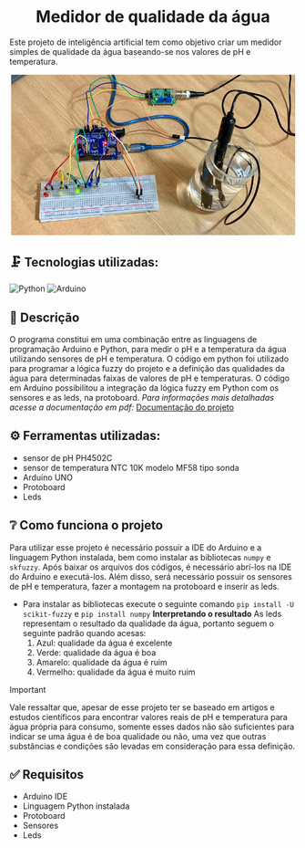 <h1 align="center"> Medidor de qualidade da água </h1>

Este projeto de inteligência artificial tem como objetivo criar um medidor simples de qualidade da água baseando-se nos valores de pH e temperatura. 
<p align="center">
<img src="https://github.com/vicfior/Medidor-de-qualidade-da-agua/blob/0ba98e9cbc71f3c72ade1e70bb484de3ef80ca47/Imagens/Medidor%20de%20qualidade.png" alt="Medidor completo" width="500">
</p>

## :clamp: Tecnologias utilizadas: 
![Python](https://img.shields.io/badge/python-3670A0?style=for-the-badge&logo=python&logoColor=ffdd54)  ![Arduino](https://img.shields.io/badge/-Arduino-00979D?style=for-the-badge&logo=Arduino&logoColor=white)

## 	:pushpin: Descrição
O programa constitui em uma combinação entre as linguagens de programação Arduino e Python, para medir o pH e a temperatura da água utilizando sensores de pH e temperatura. O código em python foi utilizado para programar a lógica fuzzy do projeto e a definição das qualidades da água para determinadas faixas de valores de pH e temperaturas. O código em Arduino possibilitou a integração da lógica fuzzy em Python com os sensores e as leds, na protoboard.
_Para informações mais detalhadas acesse a documentação em pdf:_ [Documentação do projeto](https://github.com/vicfior/Medidor-de-qualidade-da-agua/blob/00bcd7de9b5c55c67d9be52aaa5e9eec436d0195/Imagens/Trabalho%20IA.pdf)

## :gear: Ferramentas utilizadas: 
- sensor de pH PH4502C
- sensor de temperatura NTC 10K modelo MF58 tipo sonda
- Arduino UNO
- Protoboard
- Leds

## 	:grey_question: Como funciona o projeto

Para utilizar esse projeto é necessário possuir a IDE do Arduino e a linguagem Python instalada, bem como instalar as bibliotecas ```numpy``` e ```skfuzzy```. Após baixar os arquivos dos códigos, é necessário abrí-los na IDE do Arduino e executá-los. Além disso, será necessário possuir os sensores de pH e temperatura, fazer a montagem na protoboard e inserir as leds.
* Para instalar as bibliotecas execute o seguinte comando ``` pip install -U scikit-fuzzy ``` e ```pip install numpy```
**Interpretando o resultado**
  As leds representam o resultado da qualidade da água, portanto seguem o seguinte padrão quando acesas:
  1. Azul: qualidade da água é excelente
  2. Verde: qualidade da água é boa
  3. Amarelo: qualidade da água é ruim
  4. Vermelho: qualidade da água é muito ruim

> [!IMPORTANT]
> Vale ressaltar que, apesar de esse projeto ter se baseado em artigos e estudos científicos para encontrar valores reais de pH e temperatura para água própria para consumo, somente esses dados não são suficientes para indicar se uma água é de boa qualidade ou não, uma vez que outras substâncias e condições são levadas em consideração para essa definição.

## :white_check_mark: Requisitos
* Arduino IDE
* Linguagem Python instalada
* Protoboard
* Sensores
* Leds
